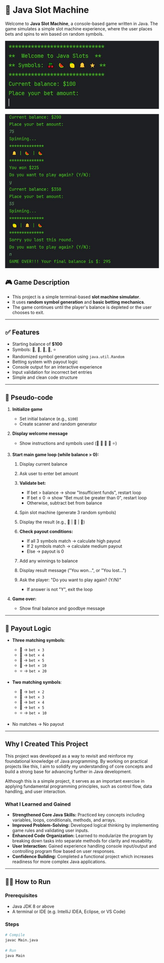 # 🎰 Java Slot Machine

Welcome to **Java Slot Machine**, a console-based game written in Java. The game simulates a simple slot machine experience, where the user places bets and spins to win based on random symbols.

![Slot Machine Game](https://github.com/serdararici/slotMachineProject/blob/main/images/slotMachineProject_home.JPG)

![Slot Machine Game](https://github.com/serdararici/slotMachineProject/blob/main/images/slotMachineProject_final.JPG)

## 🎮 Game Description

- This project is a simple terminal-based **slot machine simulator**.
- It uses **random symbol generation** and **basic betting mechanics**.
- The game continues until the player's balance is depleted or the user chooses to exit.

---

## ✅ Features

- Starting balance of **$100**
- Symbols: 🍒, 🍉, 🍋, 🔔, ⭐
- Randomized symbol generation using `java.util.Random`
- Betting system with payout logic
- Console output for an interactive experience
- Input validation for incorrect bet entries
- Simple and clean code structure

---

## 🧠 Pseudo-code

1. **Initialize game**
   - Set initial balance (e.g., `$100`)
   - Create scanner and random generator

2. **Display welcome message**
   - Show instructions and symbols used (🍒 🍉 🍋 🔔 ⭐)

3. **Start main game loop (while balance > 0):**

   1. Display current balance  
   2. Ask user to enter bet amount  

   3. **Validate bet:**
      - If bet > balance → show "Insufficient funds", restart loop
      - If bet ≤ 0 → show "Bet must be greater than 0", restart loop  
      - Otherwise, subtract bet from balance

   4. Spin slot machine (generate 3 random symbols)  
   5. Display the result (e.g., 🍒 | 🍋 | 🍒)

   6. **Check payout conditions:**
      - If all 3 symbols match → calculate high payout
      - If 2 symbols match → calculate medium payout
      - Else → payout is 0

   7. Add any winnings to balance  
   8. Display result message ("You won...", or "You lost...")

   9. Ask the player: "Do you want to play again? (Y/N)"  
      - If answer is not "Y", exit the loop

4. **Game over:**
   - Show final balance and goodbye message
---

## 🔢 Payout Logic

- **Three matching symbols**:
  - 🍒 → `bet × 3`
  - 🍉 → `bet × 4`
  - 🍋 → `bet × 5`
  - 🔔 → `bet × 10`
  - ⭐ → `bet × 20`

- **Two matching symbols**:
  - 🍒 → `bet × 2`
  - 🍉 → `bet × 3`
  - 🍋 → `bet × 4`
  - 🔔 → `bet × 5`
  - ⭐ → `bet × 10`

- No matches → No payout

---

## Why I Created This Project

This project was developed as a way to revisit and reinforce my foundational knowledge of Java programming. By working on practical projects like this, I aim to solidify my understanding of core concepts and build a strong base for advancing further in Java development.

Although this is a simple project, it serves as an important exercise in applying fundamental programming principles, such as control flow, data handling, and user interaction.

### What I Learned and Gained

- **Strengthened Core Java Skills:** Practiced key concepts including variables, loops, conditionals, methods, and arrays.
- **Improved Problem-Solving:** Developed logical thinking by implementing game rules and validating user inputs.
- **Enhanced Code Organization:** Learned to modularize the program by breaking down tasks into separate methods for clarity and reusability.
- **User Interaction:** Gained experience handling console input/output and controlling program flow based on user responses.
- **Confidence Building:** Completed a functional project which increases readiness for more complex Java applications.

---

## 🧑‍💻 How to Run

### Prerequisites
- Java JDK 8 or above
- A terminal or IDE (e.g. IntelliJ IDEA, Eclipse, or VS Code)

### Steps
```bash
# Compile
javac Main.java

# Run
java Main
